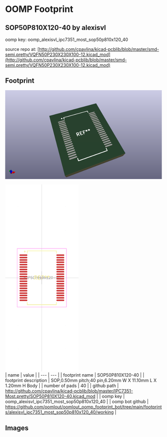 # OOMP Footprint  
## SOP50P810X120-40  by alexisvl  
  
oomp key: oomp_alexisvl_ipc7351_most_sop50p810x120_40  
  
source repo at: [http://github.com/cpavlina/kicad-pcblib/blob/master/smd-semi.pretty/VQFN50P230X230X100-12.kicad_mod](http://github.com/cpavlina/kicad-pcblib/blob/master/smd-semi.pretty/VQFN50P230X230X100-12.kicad_mod)  
## Footprint  
  
[![working_kicad_pcb_3d.png](working_kicad_pcb_3d_600.png)](working_kicad_pcb_3d.png)  
  
[![working.png](working_600.png)](working.png)  
| name | value | 
| --- | --- | 
| footprint name | SOP50P810X120-40 | 
| footprint description | SOP,0.50mm pitch;40 pin,6.20mm W X 11.10mm L X 1.20mm H Body | 
| number of pads | 40 | 
| github path | http://github.com/cpavlina/kicad-pcblib/blob/master/IPC7351-Most.pretty/SOP50P810X120-40.kicad_mod | 
| oomp key | oomp_alexisvl_ipc7351_most_sop50p810x120_40 | 
| oomp bot github | https://github.com/oomlout/oomlout_oomp_footprint_bot/tree/main/footprints/alexisvl_ipc7351_most_sop50p810x120_40/working | 
## Images  
